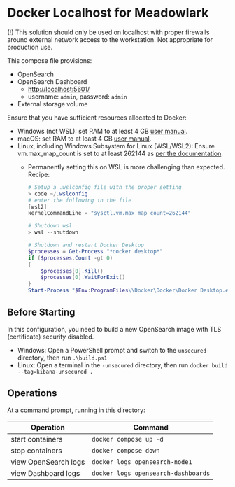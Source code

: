 # Docker Localhost for Meadowlark

(!) This solution should only be used on localhost with proper firewalls around
external network access to the workstation. Not appropriate for production use.

This compose file provisions:

* OpenSearch
* OpenSearch Dashboard
  * [http://localhost:5601/](http://localhost:5601/)
  * username: `admin`, password: `admin`
* External storage volume

Ensure that you have sufficient resources allocated to Docker:

* Windows (not WSL): set RAM to at least 4 GB [user manual](https://docs.docker.com/desktop/windows/).
* macOS: set RAM to at least 4 GB [user manual](https://docs.docker.com/desktop/mac/).
* Linux, including Windows Subsystem for Linux (WSL/WSL2): Ensure vm.max_map_count is set to at least 262144 as [per the
  documentation](https://opensearch.org/docs/opensearch/install/important-settings/).
  * Permanently setting this on WSL is more challenging than expected. Recipe:

    ```powershell
    # Setup a .wslconfig file with the proper setting
    > code ~/.wslconfig
    # enter the following in the file
    [wsl2]
    kernelCommandLine = "sysctl.vm.max_map_count=262144"

    # Shutdown wsl
    > wsl --shutdown

    # Shutdown and restart Docker Desktop
    $processes = Get-Process "*docker desktop*"
    if ($processes.Count -gt 0)
    {
        $processes[0].Kill()
        $processes[0].WaitForExit()
    }
    Start-Process "$Env:ProgramFiles\\Docker\Docker\Docker Desktop.exe"
    ```

## Before Starting

In this configuration, you need to build a new OpenSearch image with TLS
(certificate) security disabled.

* Windows: Open a PowerShell prompt and switch to the `unsecured` directory, then run `.\build.ps1`
* Linux: Open a terminal in the `-unsecured` directory, then run `docker build --tag=kibana-unsecured .`

## Operations

At a command prompt, running in this directory:

| Operation | Command |
| -- | -- |
| start containers | `docker compose up -d` |
| stop containers | `docker compose down` |
| view OpenSearch logs | `docker logs opensearch-node1` |
| view Dashboard logs | `docker logs opensearch-dashboards` |
